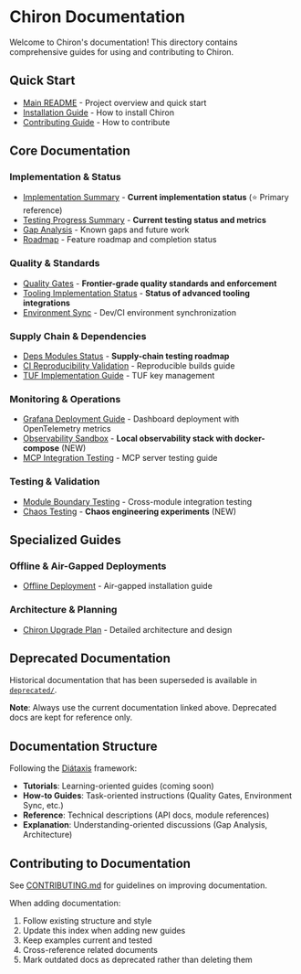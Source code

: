 # Chiron Documentation

Welcome to Chiron's documentation! This directory contains comprehensive guides for using and contributing to Chiron.

## Quick Start

- [Main README](../README.md) - Project overview and quick start
- [Installation Guide](../README.md#installation) - How to install Chiron
- [Contributing Guide](../CONTRIBUTING.md) - How to contribute

## Core Documentation

### Implementation & Status

- [Implementation Summary](../IMPLEMENTATION_SUMMARY.md) - **Current implementation status** (⭐ Primary reference)
- [Testing Progress Summary](../TESTING_PROGRESS_SUMMARY.md) - **Current testing status and metrics**
- [Gap Analysis](GAP_ANALYSIS.md) - Known gaps and future work
- [Roadmap](../ROADMAP.md) - Feature roadmap and completion status

### Quality & Standards

- [Quality Gates](QUALITY_GATES.md) - **Frontier-grade quality standards and enforcement**
- [Tooling Implementation Status](TOOLING_IMPLEMENTATION_STATUS.md) - **Status of advanced tooling integrations**
- [Environment Sync](ENVIRONMENT_SYNC.md) - Dev/CI environment synchronization

### Supply Chain & Dependencies

- [Deps Modules Status](DEPS_MODULES_STATUS.md) - **Supply-chain testing roadmap**
- [CI Reproducibility Validation](CI_REPRODUCIBILITY_VALIDATION.md) - Reproducible builds guide
- [TUF Implementation Guide](TUF_IMPLEMENTATION_GUIDE.md) - TUF key management

### Monitoring & Operations

- [Grafana Deployment Guide](GRAFANA_DEPLOYMENT_GUIDE.md) - Dashboard deployment with OpenTelemetry metrics
- [Observability Sandbox](OBSERVABILITY_SANDBOX.md) - **Local observability stack with docker-compose** (NEW)
- [MCP Integration Testing](MCP_INTEGRATION_TESTING.md) - MCP server testing guide

### Testing & Validation

- [Module Boundary Testing](MODULE_BOUNDARY_TESTING.md) - Cross-module integration testing
- [Chaos Testing](../chaos/README.md) - **Chaos engineering experiments** (NEW)

## Specialized Guides

### Offline & Air-Gapped Deployments

- [Offline Deployment](../OFFLINE.md) - Air-gapped installation guide

### Architecture & Planning

- [Chiron Upgrade Plan](../CHIRON_UPGRADE_PLAN.md) - Detailed architecture and design

## Deprecated Documentation

Historical documentation that has been superseded is available in [`deprecated/`](deprecated/README.md).

**Note**: Always use the current documentation linked above. Deprecated docs are kept for reference only.

## Documentation Structure

Following the [Diátaxis](https://diataxis.fr/) framework:

- **Tutorials**: Learning-oriented guides (coming soon)
- **How-to Guides**: Task-oriented instructions (Quality Gates, Environment Sync, etc.)
- **Reference**: Technical descriptions (API docs, module references)
- **Explanation**: Understanding-oriented discussions (Gap Analysis, Architecture)

## Contributing to Documentation

See [CONTRIBUTING.md](../CONTRIBUTING.md) for guidelines on improving documentation.

When adding documentation:

1. Follow existing structure and style
2. Update this index when adding new guides
3. Keep examples current and tested
4. Cross-reference related documents
5. Mark outdated docs as deprecated rather than deleting them
